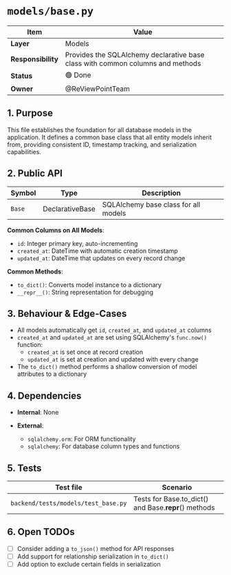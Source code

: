 # `models/base.py`

| Item | Value |
|------|-------|
| **Layer** | Models |
| **Responsibility** | Provides the SQLAlchemy declarative base class with common columns and methods |
| **Status** | 🟢 Done |
| **Owner** | @ReViewPointTeam |

## 1. Purpose  
This file establishes the foundation for all database models in the application. It defines a common base class that all entity models inherit from, providing consistent ID, timestamp tracking, and serialization capabilities.

## 2. Public API  

| Symbol | Type | Description |
|--------|------|-------------|
| `Base` | DeclarativeBase | SQLAlchemy base class for all models |

**Common Columns on All Models**:
- `id`: Integer primary key, auto-incrementing
- `created_at`: DateTime with automatic creation timestamp
- `updated_at`: DateTime that updates on every record change

**Common Methods**:
- `to_dict()`: Converts model instance to a dictionary
- `__repr__()`: String representation for debugging

## 3. Behaviour & Edge-Cases  

- All models automatically get `id`, `created_at`, and `updated_at` columns
- `created_at` and `updated_at` are set using SQLAlchemy's `func.now()` function:
  - `created_at` is set once at record creation
  - `updated_at` is set at creation and updated with every change
- The `to_dict()` method performs a shallow conversion of model attributes to a dictionary

## 4. Dependencies  

- **Internal**: None

- **External**:
  - `sqlalchemy.orm`: For ORM functionality
  - `sqlalchemy`: For database column types and functions

## 5. Tests  

| Test file | Scenario |
|-----------|----------|
| `backend/tests/models/test_base.py` | Tests for Base.to_dict() and Base.__repr__() methods |

## 6. Open TODOs  
- [ ] Consider adding a `to_json()` method for API responses
- [ ] Add support for relationship serialization in `to_dict()`
- [ ] Add option to exclude certain fields in serialization
